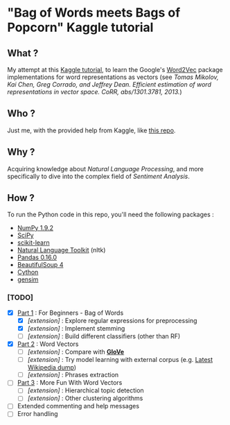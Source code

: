# "Bag of Words meets Bags of Popcorn" Kaggle tutorial

## What ?

My attempt at this [Kaggle tutorial](https://www.kaggle.com/c/word2vec-nlp-tutorial), to learn the Google's [Word2Vec](https://code.google.com/archive/p/word2vec/) package implementations for word representations as vectors (see *Tomas Mikolov, Kai Chen, Greg Corrado, and Jeffrey Dean. Efficient estimation of word representations in vector space. CoRR, abs/1301.3781, 2013.*)

## Who ?

Just me, with the provided help from Kaggle, like [this repo](https://github.com/wendykan/DeepLearningMovies).

## Why ?

Acquiring knowledge about *Natural Language Processing*, and more specifically to dive into the complex field of *Sentiment Analysis*.

## How ?

To run the Python code in this repo, you'll need the following packages :

+ [NumPy 1.9.2](http://www.numpy.org/)
+ [SciPy](http://www.scipy.org/)
+ [scikit-learn](http://scikit-learn.org/stable/)
+ [Natural Language Toolkit](http://www.nltk.org/) (nltk)
+ [Pandas 0.16.0](http://pandas.pydata.org/)
+ [BeautifulSoup 4](http://www.crummy.com/software/BeautifulSoup/)
+ [Cython](http://cython.org/)
+ [gensim](http://radimrehurek.com/gensim/index.html)

### [TODO]

- [x] [Part 1](https://www.kaggle.com/c/word2vec-nlp-tutorial/details/part-1-for-beginners-bag-of-words) : For Beginners - Bag of Words
    - [x] _\[extension\]_ : Explore regular expressions for preprocessing
    - [x] _\[extension\]_ : Implement stemming
    - [ ] _\[extension\]_ : Build different classifiers (other than RF)
    
- [x] [Part 2](https://www.kaggle.com/c/word2vec-nlp-tutorial/details/part-2-word-vectors) : Word Vectors
    - [ ] _\[extension\]_ : Compare with [__GloVe__](http://nlp.stanford.edu/projects/glove/)
    - [ ] _\[extension\]_ : Try model learning with external corpus (e.g. [Latest Wikipedia dump](http://dumps.wikimedia.org/enwiki/latest/enwiki-latest-pages-articles.xml.bz2))
    - [ ] _\[extension\]_ : Phrases extraction
    
- [ ] [Part 3](https://www.kaggle.com/c/word2vec-nlp-tutorial/details/part-3-more-fun-with-word-vectors) : More Fun With Word Vectors
    - [ ] _\[extension\]_ : Hierarchical topic detection
    - [ ] _\[extension\]_ : Other clustering algorithms
    
- [ ] Extended commenting and help messages
- [ ] Error handling
